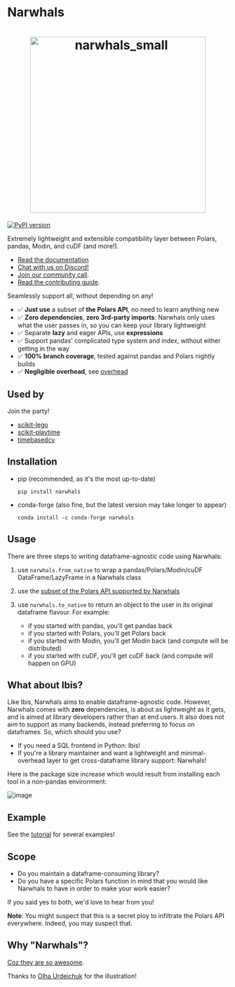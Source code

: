 # Narwhals

<h1 align="center">
	<img
		width="400"
		alt="narwhals_small"
		src="https://github.com/narwhals-dev/narwhals/assets/33491632/26be901e-5383-49f2-9fbd-5c97b7696f27">
</h1>

[![PyPI version](https://badge.fury.io/py/narwhals.svg)](https://badge.fury.io/py/narwhals)

Extremely lightweight and extensible compatibility layer between Polars, pandas, Modin, and cuDF (and more!).

- [Read the documentation](https://narwhals-dev.github.io/narwhals/)
- [Chat with us on Discord!](https://discord.gg/V3PqtB4VA4)
- [Join our community call](https://calendar.google.com/calendar/embed?src=27ff6dc5f598c1d94c1f6e627a1aaae680e2fac88f848bda1f2c7946ae74d5ab%40group.calendar.google.com&ctz=Europe%2FLondon).
- [Read the contributing guide](https://github.com/narwhals-dev/narwhals/blob/main/CONTRIBUTING.md).

Seamlessly support all, without depending on any!

- ✅ **Just use** a subset of **the Polars API**, no need to learn anything new
- ✅ **Zero dependencies**, **zero 3rd-party imports**: Narwhals only uses what
  the user passes in, so you can keep your library lightweight
- ✅ Separate **lazy** and eager APIs, use **expressions**
- ✅ Support pandas' complicated type system and index, without
  either getting in the way
- ✅ **100% branch coverage**, tested against pandas and Polars nightly builds
- ✅ **Negligible overhead**, see [overhead](https://narwhals-dev.github.io/narwhals/overhead/)

## Used by

Join the party!

- [scikit-lego](https://github.com/koaning/scikit-lego)
- [scikit-playtime](https://github.com/koaning/scikit-playtime)
- [timebasedcv](https://github.com/FBruzzesi/timebasedcv)

## Installation

- pip (recommended, as it's the most up-to-date)
  ```
  pip install narwhals
  ```
- conda-forge (also fine, but the latest version may take longer to appear)
  ```
  conda install -c conda-forge narwhals
  ```

## Usage

There are three steps to writing dataframe-agnostic code using Narwhals:

1. use `narwhals.from_native` to wrap a pandas/Polars/Modin/cuDF
   DataFrame/LazyFrame in a Narwhals class
2. use the [subset of the Polars API supported by Narwhals](https://narwhals-dev.github.io/narwhals/api-reference/)
3. use `narwhals.to_native` to return an object to the user in its original
   dataframe flavour. For example:

   - if you started with pandas, you'll get pandas back
   - if you started with Polars, you'll get Polars back
   - if you started with Modin, you'll get Modin back (and compute will be distributed)
   - if you started with cuDF, you'll get cuDF back (and compute will happen on GPU)

## What about Ibis?

Like Ibis, Narwhals aims to enable dataframe-agnostic code. However, Narwhals comes with **zero** dependencies,
is about as lightweight as it gets, and is aimed at library developers rather than at end users. It also does
not aim to support as many backends, instead preferring to focus on dataframes. So, which should you use?

- If you need a SQL frontend in Python: Ibis!
- If you're a library maintainer and want a lightweight and minimal-overhead layer to get cross-dataframe library support: Narwhals!

Here is the package size increase which would result from installing each tool in a non-pandas
environment:

![image](https://github.com/MarcoGorelli/narwhals/assets/33491632/a8dfba78-feb1-48c1-960a-5b9b03585fa5)

## Example

See the [tutorial](https://narwhals-dev.github.io/narwhals/basics/dataframe/) for several examples!

## Scope

- Do you maintain a dataframe-consuming library?
- Do you have a specific Polars function in mind that you would like Narwhals to have in order to make your work easier?

If you said yes to both, we'd love to hear from you!

**Note**: You might suspect that this is a secret ploy to infiltrate the Polars API everywhere.
Indeed, you may suspect that.

## Why "Narwhals"?

[Coz they are so awesome](https://youtu.be/ykwqXuMPsoc?si=A-i8LdR38teYsos4).

Thanks to [Olha Urdeichuk](https://www.fiverr.com/olhaurdeichuk) for the illustration!
